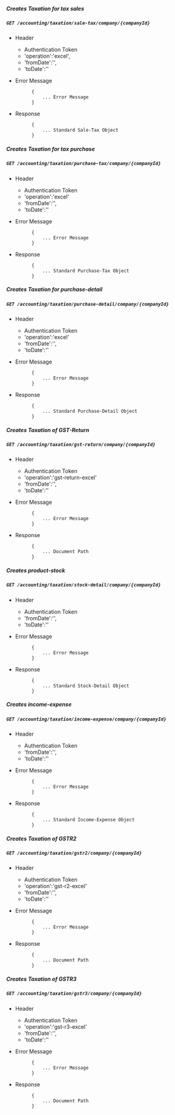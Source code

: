 ##### Creates Taxation for tax sales

##### `GET /accounting/taxation/sale-tax/company/{companyId}`
+ Header
	- Authentication Token
	- 'operation':'excel',
	- 'fromDate':'',
	- 'toDate':''
+ Error Message

			{
				... Error Message
			}            
+ Response

            {
                ... Standard Sale-Tax Object
            }

##### Creates Taxation for tax purchase

##### `GET /accounting/taxation/purchase-tax/company/{companyId}`
+ Header
	- Authentication Token
	- 'operation':'excel'
	- 'fromDate':'',
	- 'toDate':''
+ Error Message

			{
				... Error Message
			}            
+ Response

            {
                ... Standard Purchase-Tax Object
            }

			
##### Creates Taxation for purchase-detail

##### `GET /accounting/taxation/purchase-detail/company/{companyId}`
+ Header
	- Authentication Token
	- 'operation':'excel'
	- 'fromDate':'',
	- 'toDate':''
+ Error Message

			{
				... Error Message
			}            
+ Response

            {
                ... Standard Purchase-Detail Object
            }
##### Creates Taxation of GST-Return

##### `GET /accounting/taxation/gst-return/company/{companyId}`
+ Header
	- Authentication Token
	- 'operation':'gst-return-excel'
	- 'fromDate':'',
	- 'toDate':''
+ Error Message

			{
				... Error Message
			}            
+ Response

            {
                ... Document Path
            }
			
##### Creates product-stock

##### `GET /accounting/taxation/stock-detail/company/{companyId}`
+ Header
	- Authentication Token
	- 'fromDate':'',
	- 'toDate':''
+ Error Message

			{
				... Error Message
			}            
+ Response

            {
                ... Standard Stock-Detail Object
            }

##### Creates income-expense

##### `GET /accounting/taxation/income-expense/company/{companyId}`
+ Header
	- Authentication Token
	- 'fromDate':'',
	- 'toDate':''
+ Error Message

			{
				... Error Message
			}            
+ Response

            {
                ... Standard Income-Expense Object
            }

##### Creates Taxation of GSTR2

##### `GET /accounting/taxation/gstr2/company/{companyId}`
+ Header
	- Authentication Token
	- 'operation':'gst-r2-excel'
	- 'fromDate':'',
	- 'toDate':''
+ Error Message

			{
				... Error Message
			}            
+ Response

            {
                ... Document Path
            }

##### Creates Taxation of GSTR3

##### `GET /accounting/taxation/gstr3/company/{companyId}`
+ Header
	- Authentication Token
	- 'operation':'gst-r3-excel'
	- 'fromDate':'',
	- 'toDate':''
+ Error Message

			{
				... Error Message
			}            
+ Response

            {
                ... Document Path
            }
			